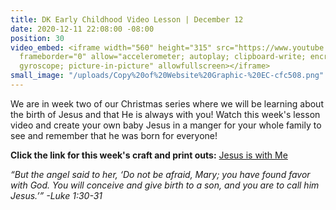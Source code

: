 ```yaml
---
title: DK Early Childhood Video Lesson | December 12
date: 2020-12-11 22:08:00 -08:00
position: 30
video_embed: <iframe width="560" height="315" src="https://www.youtube.com/embed/qaLUrnChcv4"
  frameborder="0" allow="accelerometer; autoplay; clipboard-write; encrypted-media;
  gyroscope; picture-in-picture" allowfullscreen></iframe>
small_image: "/uploads/Copy%20of%20Website%20Graphic-%20EC-cfc508.png"
---
```


We are in week two of our Christmas series where we will be learning about the birth of Jesus and that He is always with you! Watch this week's lesson video and create your own baby Jesus in a manger for your whole family to see and remember that he was born for everyone!

**Click the link for this week's craft and print outs:**
[Jesus is with Me](https://drive.google.com/file/d/1oqTYlPyx6AAqP44rYqMCntJDc1YwiolJ/view?usp=sharing)

*“But the angel said to her, ‘Do not be afraid, Mary; you have found favor with God. You will conceive and give birth to a son, and you are to call him Jesus.’” -Luke 1:30-31*